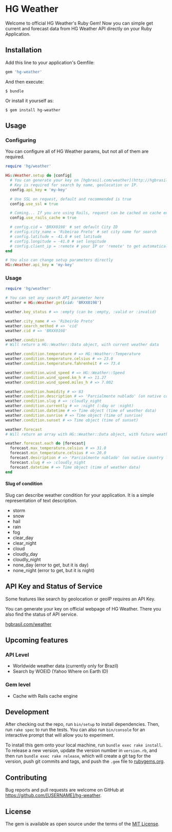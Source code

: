 # HG Weather

Welcome to official HG Weather's Ruby Gem!
Now you can simple get current and forecast data from HG Weather API directly on your Ruby Application.

## Installation

Add this line to your application's Gemfile:

```ruby
gem 'hg-weather'
```

And then execute:

    $ bundle

Or install it yourself as:

    $ gem install hg-weather

## Usage

### Configuring

You can configure all of HG Weather params, but not all of them are required.

```ruby
require 'hg/weather'

HG::Weather.setup do |config|
  # You can generate your key on [hgbrasil.com/weather](http://hgbrasil.com/status/weather/#chaves-de-api)
  # Key is required for search by name, geolocation or IP.
  config.api_key = 'my-key'

  # Use SSL on request, default and recommended is true
  config.use_ssl = true

  # Coming... If you are using Rails, request can be cached on cache engine
  config.use_rails_cache = true

  # config.cid = 'BRXX0198' # set default City ID
  # config.city_name = 'Ribeirao Preto' # set city name for search
  # config.latitude = -41.0 # set latitude
  # config.longitude = -41.0 # set longitude
  # config.client_ip = :remote # your IP or 'remote' to get automatically
end

# You also can change setup parameters directly
HG::Weather.api_key = 'my-key'
```

### Usage
```ruby
require 'hg/weather'

# You can set any search API parameter here
weather = HG::Weather.get(cid: 'BRXX0198')

weather.key_status # => :empty (can be :empty, :valid or :invalid)

weather.city_name # => 'Ribeirão Preto'
weather.search_method # => 'cid'
weather.cid # => 'BRXX0198'

weather.condition
# Will return a HG::Weather::Data object, with current weather data

weather.condition.temperature # => HG::Weather::Temperature
weather.condition.temperature.celsius # => 23.0
weather.condition.temperature.fahrenheit # => 73.4

weather.condition.wind_speed # => HG::Weather::Speed
weather.condition.wind_speed.km_h # => 11.27
weather.condition.wind_speed.miles_h # => 7.002

weather.condition.humidity # => 83
weather.condition.description # => 'Parcialmente nublado' (on native country location)
weather.condition.slug # => :cloudly_night
weather.condition.currently # => :night (:day or :night)
weather.condition.datetime # => Time object (time of weather data)
weather.condition.sunrise # => Time object (time of sunrise)
weather.condition.sunset # => Time object (time of sunset)

weather.forecast
# Will return an array with HG::Weather::Data object, with future weather conditions

weather.forecast.each do |forecast|
  forecast.max_temperature.celsius # => 31.0
  forecast.min_temperature.celsius # => 20.0
  forecast.description # => 'Parcialmente nublado' (on native country location)
  forecast.slug # => :cloudly_night
  forecast.datetime # => Time object (time of weather data)
end

```

#### Slug of condition

Slug can describe weather condition for your application. It is a simple representation of text description.

- storm
- snow
- hail
- rain
- fog
- clear_day
- clear_night
- cloud
- cloudly_day
- cloudly_night
- none_day (error to get, but it is day)
- none_night (error to get, but it is night)

## API Key and Status of Service

Some features like search by geolocation or geoIP requires an API Key.

You can generate your key on official webpage of HG Weather.
There you also find the status of API service.

[hgbrasil.com/weather](http://hgbrasil.com/status/weather/#chaves-de-api)

## Upcoming features

### API Level

- Worldwide weather data (currently only for Brazil)
- Search by WOEID (Yahoo Where on Earth ID)

### Gem level

- Cache with Rails cache engine

## Development

After checking out the repo, run `bin/setup` to install dependencies. Then, run `rake spec` to run the tests. You can also run `bin/console` for an interactive prompt that will allow you to experiment.

To install this gem onto your local machine, run `bundle exec rake install`. To release a new version, update the version number in `version.rb`, and then run `bundle exec rake release`, which will create a git tag for the version, push git commits and tags, and push the `.gem` file to [rubygems.org](https://rubygems.org).

## Contributing

Bug reports and pull requests are welcome on GitHub at https://github.com/[USERNAME]/hg-weather.


## License

The gem is available as open source under the terms of the [MIT License](http://opensource.org/licenses/MIT).
